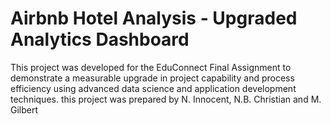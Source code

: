 # Airbnb Hotel Analysis - Upgraded Analytics Dashboard
This project was developed for the EduConnect Final Assignment to demonstrate a measurable upgrade in project capability and process efficiency using advanced data science and application development techniques.
this project was prepared by N. Innocent, N.B. Christian and M. Gilbert
